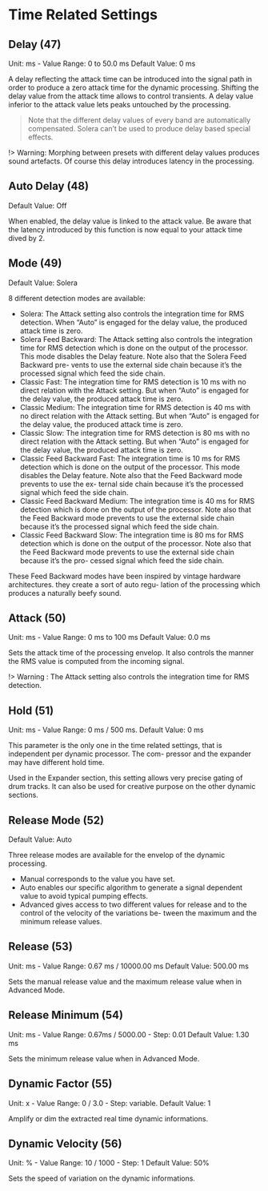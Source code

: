# Time Related Settings


## Delay (47)

Unit: ms - Value Range: 0 to 50.0 ms Default Value: 0 ms

A delay reflecting the attack time can be introduced into the signal path in order to produce a zero attack time for
the dynamic processing. Shifting the delay value from the attack time allows to control transients. A delay value
inferior to the attack value lets peaks untouched by the processing.

> Note that the different delay values of every band are automatically compensated. Solera can’t be used to produce
delay based special effects.

!> Warning: Morphing between presets with different delay values produces sound artefacts.
Of course this delay introduces latency in the processing.


## Auto Delay (48)
Default Value: Off

When enabled, the delay value is linked to the attack value. Be aware that the latency introduced by this function is
now equal to your attack time dived by 2.


## Mode (49)
Default Value: Solera

8 different detection modes are available:
- Solera: The Attack setting also controls the integration time for RMS detection. When “Auto” is engaged for the
delay value, the produced attack time is zero.
- Solera Feed Backward: The Attack setting also controls the integration time for RMS detection which is done on
the output of the processor. This mode disables the Delay feature. Note also that the Solera Feed Backward pre-
vents
to use the external side chain because it’s the processed signal which feed the side chain.
- Classic Fast: The integration time for RMS detection is 10 ms with no direct relation with the Attack setting. But
when “Auto” is engaged for the delay value, the produced attack time is zero.
- Classic Medium: The integration time for RMS detection is 40 ms with no direct relation with the Attack setting.
But when “Auto” is engaged for the delay value, the produced attack time is zero.
- Classic Slow: The integration time for RMS detection is 80 ms with no direct relation with the Attack setting. But
when “Auto” is engaged for the delay value, the produced attack time is zero.
- Classic Feed Backward Fast: The integration time is 10 ms for RMS detection which is done on the output of the
processor. This mode disables the Delay feature. Note also that the Feed Backward mode prevents to use the ex-
ternal
side chain because it’s the processed signal which feed the side chain.
- Classic Feed Backward Medium: The integration time is 40 ms for RMS detection which is done on the output
of the processor. Note also that the Feed Backward mode prevents to use the external side chain because it’s the
processed signal which feed the side chain.
- Classic Feed Backward Slow: The integration time is 80 ms for RMS detection which is done on the output of the
processor. Note also that the Feed Backward mode prevents to use the external side chain because it’s the pro-
cessed signal which feed the side chain.


These Feed Backward modes have been inspired by vintage hardware architectures. they create a sort of auto regu-
lation of the processing which produces a naturally beefy sound.


## Attack (50)

Unit: ms - Value Range: 0 ms to 100 ms Default Value: 0.0 ms

Sets the attack time of the processing envelop. It also controls the manner the RMS value is computed from the
incoming signal.

!> Warning : The Attack setting also controls the integration time for RMS detection.


## Hold (51)

Unit: ms - Value Range: 0 ms / 500 ms. Default Value: 0 ms

This parameter is the only one in the time related settings, that is independent per dynamic processor. The com-
pressor and the expander may have different hold time.

Used in the Expander section, this setting allows very precise gating of drum tracks. It can also be used for creative
purpose on the other dynamic sections.


## Release Mode (52)
Default Value: Auto

Three release modes are available for the envelop of the dynamic processing.
- Manual corresponds to the value you have set.
- Auto enables our specific algorithm to generate a signal dependent value to avoid typical pumping effects.
- Advanced gives access to two different values for release and to the control of the velocity of the variations be-
tween the maximum and the minimum release values.


## Release (53)

Unit: ms - Value Range: 0.67 ms / 10000.00 ms Default Value: 500.00 ms

Sets the manual release value and the maximum release value when in Advanced Mode.


## Release Minimum (54)

Unit: ms - Value Range: 0.67ms / 5000.00 - Step: 0.01 Default Value: 1.30 ms

Sets the minimum release value when in Advanced Mode.


## Dynamic Factor (55)

Unit: x - Value Range: 0 / 3.0 - Step: variable.  Default Value: 1

Amplify or dim the extracted real time dynamic informations.

## Dynamic Velocity (56)

Unit: % - Value Range: 10 / 1000 - Step: 1  Default Value: 50%

Sets the speed of variation on the dynamic informations.
